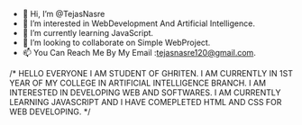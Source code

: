 
- 👋 Hi, I’m @TejasNasre
- 👀 I’m interested in WebDevelopment And Artificial Intelligence.
- 🌱 I’m currently learning JavaScript.
- 💞️ I’m looking to collaborate on Simple WebProject.
- 📫 You Can Reach Me By My Email :tejasnasre120@gmail.com.

/*
HELLO EVERYONE I AM STUDENT OF GHRITEN.
I AM CURRENTLY IN 1ST YEAR OF MY COLLEGE IN ARTIFICIAL INTELLIGENCE BRANCH.
I AM INTERESTED IN DEVELOPING WEB AND SOFTWARES.
I AM CURRENTLY LEARNING JAVASCRIPT AND I HAVE COMEPLETED HTML AND CSS FOR WEB DEVELOPING.
*/
